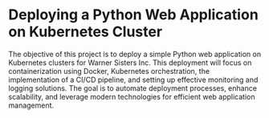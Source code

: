 # Deploying a Python Web Application on Kubernetes Cluster

The objective of this project is to deploy a simple Python web application on Kubernetes clusters for Warner Sisters Inc. This deployment will focus on containerization using Docker, Kubernetes orchestration, the implementation of a CI/CD pipeline, and setting up effective monitoring and logging solutions. The goal is to automate deployment processes, enhance scalability, and leverage modern technologies for efficient web application management.
